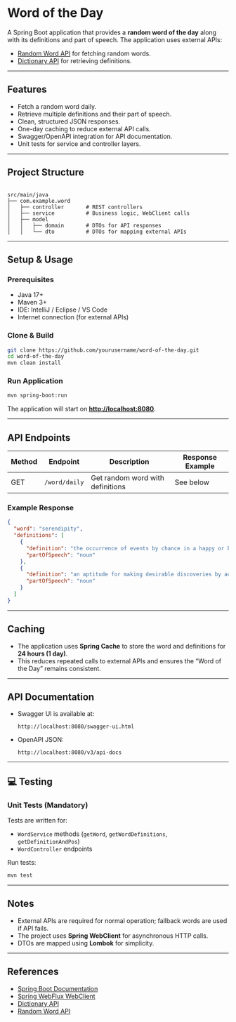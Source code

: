 # Word of the Day

A Spring Boot application that provides a **random word of the day** along with its definitions and part of speech. The application uses external APIs:

- [Random Word API](https://random-word-api.herokuapp.com/) for fetching random words.
- [Dictionary API](https://dictionaryapi.dev/) for retrieving definitions.

---

## Features

- Fetch a random word daily.
- Retrieve multiple definitions and their part of speech.
- Clean, structured JSON responses.
- One-day caching to reduce external API calls.
- Swagger/OpenAPI integration for API documentation.
- Unit tests for service and controller layers.

---

## Project Structure

```

src/main/java
├── com.example.word
│   ├── controller       # REST controllers
│   ├── service          # Business logic, WebClient calls
│   ├── model
│   │   ├── domain       # DTOs for API responses
│   │   └── dto          # DTOs for mapping external APIs

````

---

## Setup & Usage

### Prerequisites

- Java 17+
- Maven 3+
- IDE: IntelliJ / Eclipse / VS Code
- Internet connection (for external APIs)

### Clone & Build

```bash
git clone https://github.com/yourusername/word-of-the-day.git
cd word-of-the-day
mvn clean install
````

### Run Application

```bash
mvn spring-boot:run
```

The application will start on **[http://localhost:8080](http://localhost:8080)**.

---

## API Endpoints

| Method | Endpoint      | Description                      | Response Example |
| ------ | ------------- | -------------------------------- | ---------------- |
| GET    | `/word/daily` | Get random word with definitions | See below        |

### Example Response

```json
{
  "word": "serendipity",
  "definitions": [
    {
      "definition": "the occurrence of events by chance in a happy or beneficial way",
      "partOfSpeech": "noun"
    },
    {
      "definition": "an aptitude for making desirable discoveries by accident",
      "partOfSpeech": "noun"
    }
  ]
}
```

---

##  Caching

* The application uses **Spring Cache** to store the word and definitions for **24 hours (1 day)**.
* This reduces repeated calls to external APIs and ensures the “Word of the Day” remains consistent.

---

## API Documentation

* Swagger UI is available at:

  ```
  http://localhost:8080/swagger-ui.html
  ```
* OpenAPI JSON:

  ```
  http://localhost:8080/v3/api-docs
  ```

---

## 💻 Testing

### Unit Tests (Mandatory)

Tests are written for:

* `WordService` methods (`getWord`, `getWordDefinitions`, `getDefinitionAndPos`)
* `WordController` endpoints

Run tests:

```bash
mvn test
```

---

## Notes

* External APIs are required for normal operation; fallback words are used if API fails.
* The project uses **Spring WebClient** for asynchronous HTTP calls.
* DTOs are mapped using **Lombok** for simplicity.

---

## References

* [Spring Boot Documentation](https://spring.io/projects/spring-boot)
* [Spring WebFlux WebClient](https://docs.spring.io/spring-framework/docs/current/reference/html/web-reactive.html#webflux-client)
* [Dictionary API](https://dictionaryapi.dev/)
* [Random Word API](https://random-word-api.herokuapp.com/)

```


